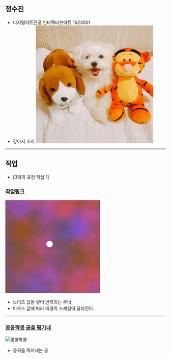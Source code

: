 

## 정수진
 * 디지털아트전공 인터랙티브아트 1623001
 * 강아지 소이
![작업 이미지](./soei2.jpg)


----------------------


## 작업
* [3개의 표현 작업 1]
### [작업링크](https://editor.p5js.org/dkfjqthdl@gmail.com/embed/MrvBdFZbh)
![작업 이미지](./black1.png)
 * 노이즈 값을 넣어 반복되는 무늬
 * 마우스 값에 따라 배경의 스케일이 달라진다.

----
### [쿵쿵짝쿵 공을 튕기네](./ex01/)
 ![쿵쿵짝쿵](./kungzzak.png)
  * 쿵짝을 찍어내는 공
